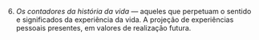 ﻿6. *Os contadores da história da vida —* aqueles que perpetuam o sentido e significados da experiência da vida. A projeção de experiências pessoais presentes, em valores de realização futura.